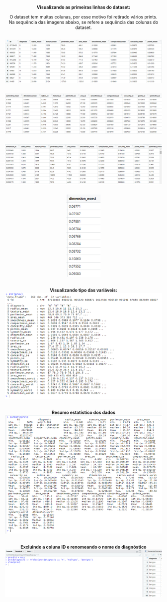 
<html>
<body>


<center>
 
<b>Visualizando as primeiras linhas do dataset:</b></b>

O dataset tem muitas colunas, por esse motivo foi retirado vários prints.</br></b>
Na sequência  das imagens abaixo, se refere a sequência  das colunas do dataset.</b></br></br>

<img src="https://github.com/Wenceslau93/Data-Science-e-BI/blob/master/R/Prevendo%20ocorr%C3%AAncia%20de%20c%C3%A2ncer/visualizar.PNG?raw=true" alt="sometext"></br></br>

<img src="https://github.com/Wenceslau93/Data-Science-e-BI/blob/master/R/Prevendo%20ocorr%C3%AAncia%20de%20c%C3%A2ncer/visualizar2.PNG?raw=true" alt="sometext"></br></br>

<img src="https://github.com/Wenceslau93/Data-Science-e-BI/blob/master/R/Prevendo%20ocorr%C3%AAncia%20de%20c%C3%A2ncer/visualizar3.PNG?raw=true" alt="sometext"></br></br>

<img src="https://github.com/Wenceslau93/Data-Science-e-BI/blob/master/R/Prevendo%20ocorr%C3%AAncia%20de%20c%C3%A2ncer/visualizar4.PNG?raw=true" alt="sometext"></br></br>

<b>Visualizando tipo das variáveis:</b></b>
<img src="https://github.com/Wenceslau93/Data-Science-e-BI/blob/master/R/Prevendo%20ocorr%C3%AAncia%20de%20c%C3%A2ncer/tipo.PNG?raw=true" alt="sometext"></br></br>

<b>Resumo estatístico  dos dados</b></b>
<img src="https://github.com/Wenceslau93/Data-Science-e-BI/blob/master/R/Prevendo%20ocorr%C3%AAncia%20de%20c%C3%A2ncer/resumo.PNG?raw=true" alt="sometext"></br></br>

<b>Excluindo a coluna ID e renomeando o nome do diagnóstico</b></b>
<img src="https://github.com/Wenceslau93/Data-Science-e-BI/blob/master/R/Prevendo%20ocorr%C3%AAncia%20de%20c%C3%A2ncer/trocar.PNG?raw=true" alt="sometext"></br></br>

</body>
</html>
